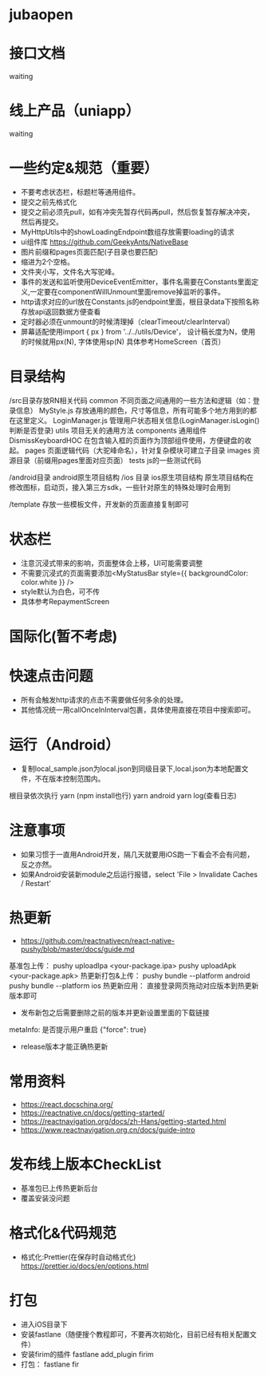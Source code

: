# jubaopen

# 接口文档

waiting

# 线上产品（uniapp）

waiting

# 一些约定&规范（重要）

* 不要考虑状态栏，标题栏等通用组件。
* 提交之前先格式化
* 提交之前必须先pull，如有冲突先暂存代码再pull，然后恢复暂存解决冲突，然后再提交。
* MyHttpUtils中的showLoadingEndpoint数组存放需要loading的请求
* ui组件库 https://github.com/GeekyAnts/NativeBase
* 图片前缀和pages页面匹配(子目录也要匹配)
* 缩进为2个空格。
* 文件夹小写，文件名大写驼峰。
* 事件的发送和监听使用DeviceEventEmitter，事件名需要在Constants里面定义,一定要在componentWillUnmount里面remove掉监听的事件。
* http请求对应的url放在Constants.js的endpoint里面，根目录data下按照名称存放api返回数据方便查看
* 定时器必须在unmount的时候清理掉（clearTimeout/clearInterval）
* 屏幕适配使用import { px } from '../../utils/Device'，   设计稿长度为N，使用的时候就用px(N),  字体使用sp(N) 具体参考HomeScreen（首页）

# 目录结构

/src目录存放RN相关代码
  common 不同页面之间通用的一些方法和逻辑（如：登录信息）
    MyStyle.js 存放通用的颜色，尺寸等信息，所有可能多个地方用到的都在这里定义。
    LoginManager.js 管理用户状态相关信息(LoginManager.isLogin()判断是否登录)
  utils 项目无关的通用方法
  components 通用组件
    DismissKeyboardHOC 在包含输入框的页面作为顶部组件使用，方便键盘的收起。
  pages 页面逻辑代码（大驼峰命名），针对复杂模块可建立子目录
  images 资源目录（前缀用pages里面对应页面）
  tests js的一些测试代码

/android目录 android原生项目结构
/ios 目录 ios原生项目结构
原生项目结构在修改图标，启动页，接入第三方sdk，一些针对原生的特殊处理时会用到

/template 存放一些模板文件，开发新的页面直接复制即可

# 状态栏

* 注意沉浸式带来的影响，页面整体会上移，UI可能需要调整
* 不需要沉浸式的页面需要添加<MyStatusBar style={{ backgroundColor: color.white }} />
* style默认为白色，可不传
* 具体参考RepaymentScreen

# 国际化(暂不考虑)

<!-- 基本使用：
import { I18n } from '../common/LanguageManager'
把文字替换成：
I18n.t('xxxxx')
并在src/language/对应文件中添加翻译字段

所有包含navigation的页面需要改写为：
  static navigationOptions = () => ({
    title: I18n.t('xxxxx')
  });
  
底部固定页面（首页，行情，理财，我的）的特殊处理参考MeScreen中refreshLanguage的逻辑 -->

# 快速点击问题

* 所有会触发http请求的点击不需要做任何多余的处理。
* 其他情况统一用callOnceInInterval包裹，具体使用直接在项目中搜索即可。

# 运行（Android）

* 复制local_sample.json为local.json到同级目录下,local.json为本地配置文件，不在版本控制范围内。

根目录依次执行
yarn (npm install也行)
yarn android
yarn log(查看日志)


# 注意事项

* 如果习惯于一直用Android开发，隔几天就要用iOS跑一下看会不会有问题，反之亦然。
* 如果Android安装新module之后运行报错，select 'File > Invalidate Caches / Restart' 

# 热更新

* https://github.com/reactnativecn/react-native-pushy/blob/master/docs/guide.md

基准包上传：
pushy uploadIpa <your-package.ipa>
pushy uploadApk <your-package.apk>
热更新打包&上传：
pushy bundle --platform android
pushy bundle --platform ios
热更新应用：
直接登录网页拖动对应版本到热更新版本即可

* 发布新包之后需要删除之前的版本并更新设置里面的下载链接

metaInfo:
是否提示用户重启
{"force": true}

* release版本才能正确热更新

# 常用资料

* https://react.docschina.org/
* https://reactnative.cn/docs/getting-started/
* https://reactnavigation.org/docs/zh-Hans/getting-started.html
* https://www.reactnavigation.org.cn/docs/guide-intro


# 发布线上版本CheckList

* 基准包已上传热更新后台
* 覆盖安装没问题

# 格式化&代码规范

* 格式化:Prettier(在保存时自动格式化) https://prettier.io/docs/en/options.html

# 打包

* 进入iOS目录下
* 安装fastlane（随便搜个教程即可，不要再次初始化，目前已经有相关配置文件）
* 安装firim的插件 fastlane add_plugin firim
* 打包： fastlane fir
